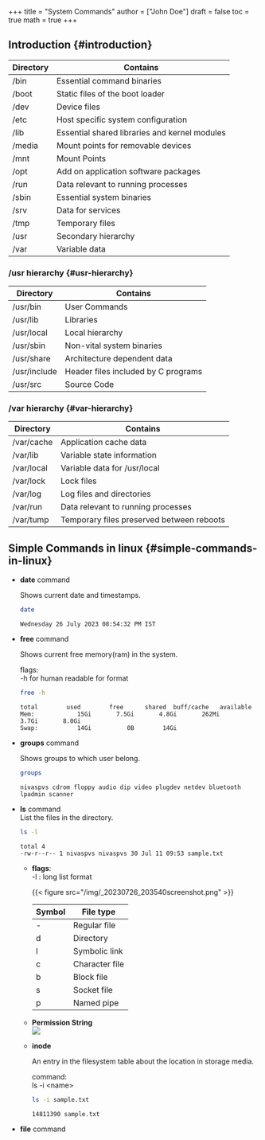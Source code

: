 +++
title = "System Commands"
author = ["John Doe"]
draft = false
toc = true
math = true
+++

## Introduction {#introduction}

| Directory | Contains                                      |
|-----------|-----------------------------------------------|
| /bin      | Essential command binaries                    |
| /boot     | Static files of the boot loader               |
| /dev      | Device files                                  |
| /etc      | Host specific system configuration            |
| /lib      | Essential shared libraries and kernel modules |
| /media    | Mount points for removable devices            |
| /mnt      | Mount Points                                  |
| /opt      | Add on application software packages          |
| /run      | Data relevant to running processes            |
| /sbin     | Essential system binaries                     |
| /srv      | Data for services                             |
| /tmp      | Temporary files                               |
| /usr      | Secondary hierarchy                           |
| /var      | Variable data                                 |


### /usr hierarchy {#usr-hierarchy}

| Directory    | Contains                            |
|--------------|-------------------------------------|
| /usr/bin     | User Commands                       |
| /usr/lib     | Libraries                           |
| /usr/local   | Local hierarchy                     |
| /usr/sbin    | Non-vital system binaries           |
| /usr/share   | Architecture dependent data         |
| /usr/include | Header files included by C programs |
| /usr/src     | Source Code                         |


### /var hierarchy {#var-hierarchy}

| Directory  | Contains                                  |
|------------|-------------------------------------------|
| /var/cache | Application cache data                    |
| /var/lib   | Variable state information                |
| /var/local | Variable data for /usr/local              |
| /var/lock  | Lock files                                |
| /var/log   | Log files and directories                 |
| /var/run   | Data relevant to running processes        |
| /var/tump  | Temporary files preserved between reboots |


## Simple Commands in linux {#simple-commands-in-linux}

-   **date** command <br/>
    
    Shows current date and timestamps. <br/>
    ```bash
    date
    ```
    
    ```text
    Wednesday 26 July 2023 08:54:32 PM IST
    ```

-   **free** command <br/>
    
    Shows current free memory(ram) in the system. <br/>
    
    flags: <br/>
    -h for human readable for format <br/>
    ```bash
    free -h
    ```
    
    ```text
    total        used        free      shared  buff/cache   available
    Mem:            15Gi       7.5Gi       4.8Gi       262Mi       3.7Gi       8.0Gi
    Swap:           14Gi          0B        14Gi
    ```

<!--listend-->

-   **groups** command <br/>
    
    Shows groups to which user belong. <br/>
    ```bash
    groups
    ```
    
    ```text
    nivaspvs cdrom floppy audio dip video plugdev netdev bluetooth lpadmin scanner
    ```

-   **ls** command <br/>
    List the files in the directory. <br/>
    ```bash
    ls -l
    ```
    
    ```text
    total 4
    -rw-r--r-- 1 nivaspvs nivaspvs 30 Jul 11 09:53 sample.txt
    ```
    
    -   **flags**: <br/>
        -l  :   long list format <br/>
        
        {{< figure src="/img/_20230726_203540screenshot.png" >}} <br/>
        
        | Symbol | File type      |
        |--------|----------------|
        | -      | Regular file   |
        | d      | Directory      |
        | l      | Symbolic link  |
        | c      | Character file |
        | b      | Block file     |
        | s      | Socket file    |
        | p      | Named pipe     |
    -   **Permission String** <br/>
        ![](/img/_20230726_204614screenshot.png) <br/>
    
    -   **inode** <br/>
        
        An entry in the filesystem table about the location in storage media. <br/>
        
        command: <br/>
        ls -i &lt;name&gt; <br/>
        ```bash
        ls -i sample.txt
        ```
        
        ```text
        14811390 sample.txt
        ```

<!--listend-->

-   **file** command <br/>


